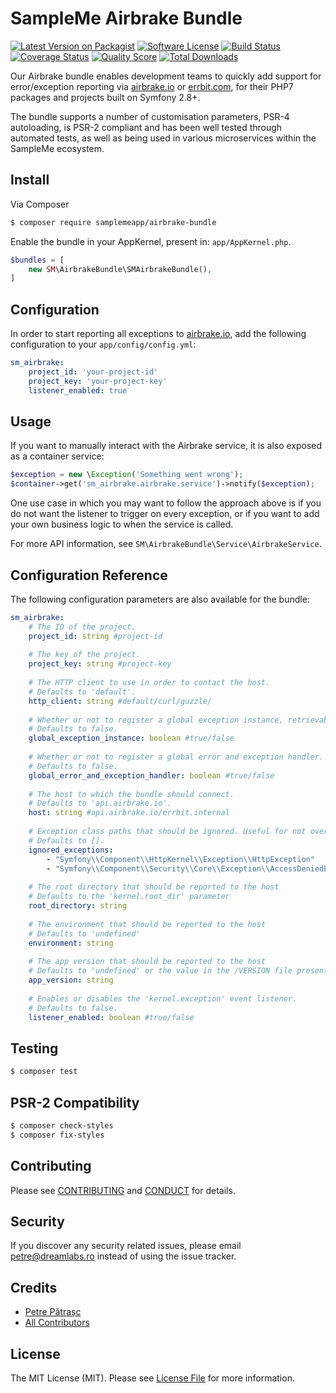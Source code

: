 # SampleMe Airbrake Bundle

[![Latest Version on Packagist][ico-version]][link-packagist]
[![Software License][ico-license]](LICENSE.md)
[![Build Status][ico-travis]][link-travis]
[![Coverage Status][ico-scrutinizer]][link-scrutinizer]
[![Quality Score][ico-code-quality]][link-code-quality]
[![Total Downloads][ico-downloads]][link-downloads]

Our Airbrake bundle enables development teams to quickly add support for error/exception reporting via [airbrake.io](https://airbrake.io/) or [errbit.com](https://github.com/errbit/errbit), for their PHP7 packages and projects built on Symfony 2.8+.

The bundle supports a number of customisation parameters, PSR-4 autoloading, is PSR-2 compliant and has been well tested through automated tests, as well as being used in various microservices within the SampleMe ecosystem.

## Install

Via Composer

``` bash
$ composer require samplemeapp/airbrake-bundle
```

Enable the bundle in your AppKernel, present in: `app/AppKernel.php`.

``` php
$bundles = [
    new SM\AirbrakeBundle\SMAirbrakeBundle(),
]
```

## Configuration

In order to start reporting all exceptions to [airbrake.io](https://airbrake.io/), add the following configuration to your `app/config/config.yml`:
  
``` yml
sm_airbrake:
    project_id: 'your-project-id'
    project_key: 'your-project-key'
    listener_enabled: true
```

## Usage

If you want to manually interact with the Airbrake service, it is also exposed as a container service:
 
``` php
$exception = new \Exception('Something went wrong');
$container->get('sm_airbrake.airbrake.service')->notify($exception);
```

One use case in which you may want to follow the approach above is if you do not want the listener to trigger on every exception, or if you want to add your own business logic to when the service is called.

For more API information, see `SM\AirbrakeBundle\Service\AirbrakeService`.

## Configuration Reference

The following configuration parameters are also available for the bundle:

``` yml
sm_airbrake:
    # The ID of the project.
    project_id: string #project-id
    
    # The key of the project.
    project_key: string #project-key
    
    # The HTTP client to use in order to contact the host.
    # Defaults to 'default'.
    http_client: string #default/curl/guzzle/
    
    # Whether or not to register a global exception instance, retrievable via Instance::notify($e);
    # Defaults to false.
    global_exception_instance: boolean #true/false
    
    # Whether or not to register a global error and exception handler.
    # Defaults to false.
    global_error_and_exception_handler: boolean #true/false
    
    # The host to which the bundle should connect.
    # Defaults to 'api.airbrake.io'.
    host: string #api.airbrake.io/errbit.internal
    
    # Exception class paths that should be ignored. Useful for not overloading your logs.
    # Defaults to [].
    ignored_exceptions:
        - "Symfony\\Component\\HttpKernel\\Exception\\HttpException"
        - "Symfony\\Component\\Security\\Core\\Exception\\AccessDeniedException"
        
    # The root directory that should be reported to the host
    # Defaults to the 'kernel.root_dir' parameter
    root_directory: string
    
    # The environment that should be reported to the host
    # Defaults to 'undefined'
    environment: string 
    
    # The app version that should be reported to the host
    # Defaults to 'undefined' or the value in the /VERSION file present in the root directory of the project.
    app_version: string
    
    # Enables or disables the 'kernel.exception' event listener.
    # Defaults to false.
    listener_enabled: boolean #true/false
```

## Testing

``` bash
$ composer test
```

## PSR-2 Compatibility

``` bash
$ composer check-styles
$ composer fix-styles
```

## Contributing

Please see [CONTRIBUTING](CONTRIBUTING.md) and [CONDUCT](CONDUCT.md) for details.

## Security

If you discover any security related issues, please email petre@dreamlabs.ro instead of using the issue tracker.

## Credits

- [Petre Pătrașc][link-author]
- [All Contributors][link-contributors]

## License

The MIT License (MIT). Please see [License File](LICENSE.md) for more information.

[ico-version]: https://img.shields.io/packagist/v/samplemeapp/airbrake-bundle.svg?style=flat-square
[ico-license]: https://img.shields.io/badge/license-MIT-brightgreen.svg?style=flat-square
[ico-travis]: https://img.shields.io/travis/samplemeapp/airbrake-bundle/master.svg?style=flat-square
[ico-scrutinizer]: https://img.shields.io/scrutinizer/coverage/g/samplemeapp/airbrake-bundle.svg?style=flat-square
[ico-code-quality]: https://img.shields.io/scrutinizer/g/samplemeapp/airbrake-bundle.svg?style=flat-square
[ico-downloads]: https://img.shields.io/packagist/dt/samplemeapp/airbrake-bundle.svg?style=flat-square

[link-packagist]: https://packagist.org/packages/samplemeapp/airbrake-bundle
[link-travis]: https://travis-ci.org/samplemeapp/airbrake-bundle
[link-scrutinizer]: https://scrutinizer-ci.com/g/samplemeapp/airbrake-bundle/code-structure
[link-code-quality]: https://scrutinizer-ci.com/g/samplemeapp/airbrake-bundle
[link-downloads]: https://packagist.org/packages/samplemeapp/airbrake-bundle
[link-author]: https://github.com/petrepatrasc
[link-contributors]: ../../contributors
